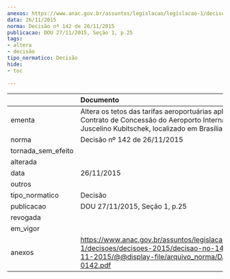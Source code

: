 ```yaml
---
anexos: https://www.anac.gov.br/assuntos/legislacao/legislacao-1/decisoes/decisoes-2015/decisao-no-142-de-26-11-2015/@@display-file/arquivo_norma/DA2015-0142.pdf
data: 26/11/2015
norma: Decisão nº 142 de 26/11/2015
publicacao: DOU 27/11/2015, Seção 1, p.25
tags:
- altera
- decisão
tipo_normatico: Decisão
hide: 
- toc 
 
---
```


|                    | Documento                                                                                                                                                    |
|:-------------------|:-------------------------------------------------------------------------------------------------------------------------------------------------------------|
| ementa             | Altera os tetos das tarifas aeroportuárias aplicáveis ao Contrato de Concessão do Aeroporto Internacional Juscelino Kubitschek, localizado em Brasília (DF). |
| norma              | Decisão nº 142 de 26/11/2015                                                                                                                                 |
| tornada_sem_efeito |                                                                                                                                                              |
| alterada           |                                                                                                                                                              |
| data               | 26/11/2015                                                                                                                                                   |
| outros             |                                                                                                                                                              |
| tipo_normatico     | Decisão                                                                                                                                                      |
| publicacao         | DOU 27/11/2015, Seção 1, p.25                                                                                                                                |
| revogada           |                                                                                                                                                              |
| em_vigor           |                                                                                                                                                              |
| anexos             | https://www.anac.gov.br/assuntos/legislacao/legislacao-1/decisoes/decisoes-2015/decisao-no-142-de-26-11-2015/@@display-file/arquivo_norma/DA2015-0142.pdf    |
